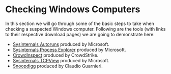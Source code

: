 # Checking Windows Computers

In this section we will go through some of the basic steps to take when checking a suspected Windows computer. Following are the tools (with links to their respective download pages) we are going to demonstrate here:

- [Sysinternals Autoruns](https://technet.microsoft.com/en-ca/sysinternals/bb963902.aspx) produced by Microsoft.
- [Sysinternals Process Explorer](https://docs.microsoft.com/en-us/sysinternals/downloads/process-explorer) produced by Microsoft.
- [CrowdInspect](https://www.crowdstrike.com/resources/crowdinspect/) produced by CrowdStrike.
- [Sysinternals TCPView](https://technet.microsoft.com/en-us/sysinternals/tcpview.aspx) produced by Microsoft.
- [Snoopdigg](https://github.com/botherder/snoopdigg) produced by Claudio Guarnieri.
